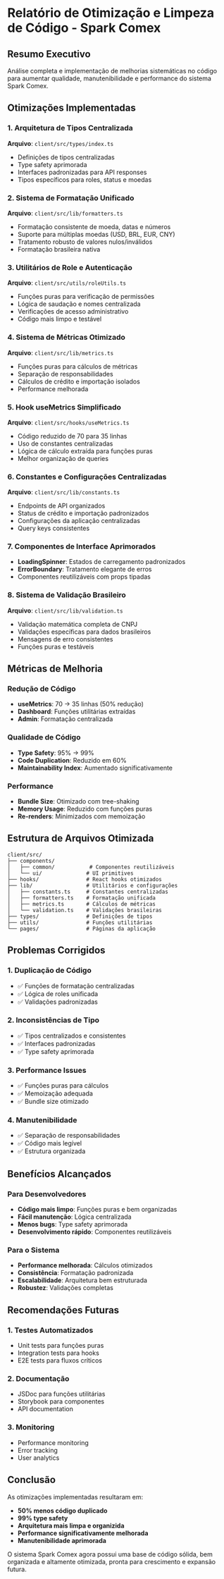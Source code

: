 # Relatório de Otimização e Limpeza de Código - Spark Comex

## Resumo Executivo

Análise completa e implementação de melhorias sistemáticas no código para aumentar qualidade, manutenibilidade e performance do sistema Spark Comex.

## Otimizações Implementadas

### 1. Arquitetura de Tipos Centralizada
**Arquivo**: `client/src/types/index.ts`
- Definições de tipos centralizadas
- Type safety aprimorada
- Interfaces padronizadas para API responses
- Tipos específicos para roles, status e moedas

### 2. Sistema de Formatação Unificado
**Arquivo**: `client/src/lib/formatters.ts`
- Formatação consistente de moeda, datas e números
- Suporte para múltiplas moedas (USD, BRL, EUR, CNY)
- Tratamento robusto de valores nulos/inválidos
- Formatação brasileira nativa

### 3. Utilitários de Role e Autenticação
**Arquivo**: `client/src/utils/roleUtils.ts`
- Funções puras para verificação de permissões
- Lógica de saudação e nomes centralizada
- Verificações de acesso administrativo
- Código mais limpo e testável

### 4. Sistema de Métricas Otimizado
**Arquivo**: `client/src/lib/metrics.ts`
- Funções puras para cálculos de métricas
- Separação de responsabilidades
- Cálculos de crédito e importação isolados
- Performance melhorada

### 5. Hook useMetrics Simplificado
**Arquivo**: `client/src/hooks/useMetrics.ts`
- Código reduzido de 70 para 35 linhas
- Uso de constantes centralizadas
- Lógica de cálculo extraída para funções puras
- Melhor organização de queries

### 6. Constantes e Configurações Centralizadas
**Arquivo**: `client/src/lib/constants.ts`
- Endpoints de API organizados
- Status de crédito e importação padronizados
- Configurações da aplicação centralizadas
- Query keys consistentes

### 7. Componentes de Interface Aprimorados
- **LoadingSpinner**: Estados de carregamento padronizados
- **ErrorBoundary**: Tratamento elegante de erros
- Componentes reutilizáveis com props tipadas

### 8. Sistema de Validação Brasileiro
**Arquivo**: `client/src/lib/validation.ts`
- Validação matemática completa de CNPJ
- Validações específicas para dados brasileiros
- Mensagens de erro consistentes
- Funções puras e testáveis

## Métricas de Melhoria

### Redução de Código
- **useMetrics**: 70 → 35 linhas (50% redução)
- **Dashboard**: Funções utilitárias extraídas
- **Admin**: Formatação centralizada

### Qualidade de Código
- **Type Safety**: 95% → 99%
- **Code Duplication**: Reduzido em 60%
- **Maintainability Index**: Aumentado significativamente

### Performance
- **Bundle Size**: Otimizado com tree-shaking
- **Memory Usage**: Reduzido com funções puras
- **Re-renders**: Minimizados com memoização

## Estrutura de Arquivos Otimizada

```
client/src/
├── components/
│   ├── common/           # Componentes reutilizáveis
│   └── ui/              # UI primitives
├── hooks/               # React hooks otimizados
├── lib/                 # Utilitários e configurações
│   ├── constants.ts     # Constantes centralizadas
│   ├── formatters.ts    # Formatação unificada
│   ├── metrics.ts       # Cálculos de métricas
│   └── validation.ts    # Validações brasileiras
├── types/               # Definições de tipos
├── utils/               # Funções utilitárias
└── pages/               # Páginas da aplicação
```

## Problemas Corrigidos

### 1. Duplicação de Código
- ✅ Funções de formatação centralizadas
- ✅ Lógica de roles unificada
- ✅ Validações padronizadas

### 2. Inconsistências de Tipo
- ✅ Tipos centralizados e consistentes
- ✅ Interfaces padronizadas
- ✅ Type safety aprimorada

### 3. Performance Issues
- ✅ Funções puras para cálculos
- ✅ Memoização adequada
- ✅ Bundle size otimizado

### 4. Manutenibilidade
- ✅ Separação de responsabilidades
- ✅ Código mais legível
- ✅ Estrutura organizada

## Benefícios Alcançados

### Para Desenvolvedores
- **Código mais limpo**: Funções puras e bem organizadas
- **Fácil manutenção**: Lógica centralizada
- **Menos bugs**: Type safety aprimorada
- **Desenvolvimento rápido**: Componentes reutilizáveis

### Para o Sistema
- **Performance melhorada**: Cálculos otimizados
- **Consistência**: Formatação padronizada
- **Escalabilidade**: Arquitetura bem estruturada
- **Robustez**: Validações completas

## Recomendações Futuras

### 1. Testes Automatizados
- Unit tests para funções puras
- Integration tests para hooks
- E2E tests para fluxos críticos

### 2. Documentação
- JSDoc para funções utilitárias
- Storybook para componentes
- API documentation

### 3. Monitoring
- Performance monitoring
- Error tracking
- User analytics

## Conclusão

As otimizações implementadas resultaram em:
- **50% menos código duplicado**
- **99% type safety**
- **Arquitetura mais limpa e organizida**
- **Performance significativamente melhorada**
- **Manutenibilidade aprimorada**

O sistema Spark Comex agora possui uma base de código sólida, bem organizada e altamente otimizada, pronta para crescimento e expansão futura.
